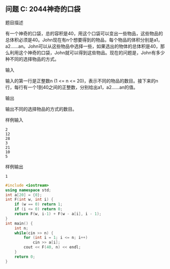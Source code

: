 ﻿问题 C: 2044神奇的口袋
---------------

题目描述

有一个神奇的口袋，总的容积是40，用这个口袋可以变出一些物品，这些物品的总体积必须是40。John现在有n个想要得到的物品，每个物品的体积分别是a1，a2……an。John可以从这些物品中选择一些，如果选出的物体的总体积是40，那么利用这个神奇的口袋，John就可以得到这些物品。现在的问题是，John有多少种不同的选择物品的方式。


输入

输入的第一行是正整数n (1 <= n <= 20)，表示不同的物品的数目。接下来的n行，每行有一个1到40之间的正整数，分别给出a1，a2……an的值。


输出

输出不同的选择物品的方式的数目。


样例输入

```
2
12
28
3
21
10
5
```

样例输出

```
1
```

```C++
#include <iostream>
using namespace std;
int a[20] = {0};
int F(int w, int i) {
    if (w == 0) return 1;
    if (i <= 0) return 0;
    return F(w, i-1) + F(w - a[i], i - 1);
}
int main() {
    int n;
    while(cin >> n) {
        for (int i = 1; i <= n; i++)
            cin >> a[i];
        cout << F(40, n) << endl;
    }
    return 0;
}
```

